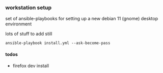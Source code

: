 ### workstation setup
set of ansible-playbooks for setting up a new debian 11 (gnome) desktop environment

lots of stuff to add still

```
ansible-playbook install.yml --ask-become-pass
```

#### todos
- firefox dev install

